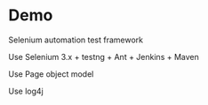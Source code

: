 # Demo
Selenium automation test framework

Use Selenium 3.x  + testng + Ant + Jenkins + Maven 

Use Page object model

Use log4j
